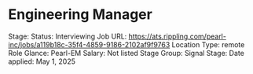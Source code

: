 # Engineering Manager

Stage: Status: Interviewing
Job URL: https://ats.rippling.com/pearl-inc/jobs/a119b18c-35f4-4859-9186-2102af9f9763
Location Type: remote
Role Glance: Pearl-EM
Salary: Not listed
Stage Group: Signal
Stage: Date applied: May 1, 2025